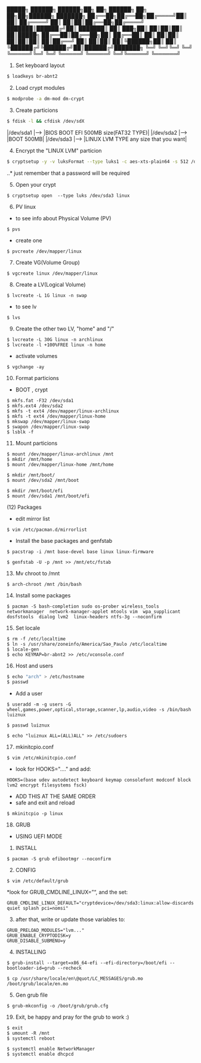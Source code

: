    █████╗ ██████╗  ██████╗██╗  ██╗     ██████╗ ██╗   ██╗██╗██████╗ ███████╗
  ██╔══██╗██╔══██╗██╔════╝██║  ██║    ██╔════╝ ██║   ██║██║██╔══██╗██╔════╝
  ███████║██████╔╝██║     ███████║    ██║  ███╗██║   ██║██║██║  ██║█████╗
  ██╔══██║██╔══██╗██║     ██╔══██║    ██║   ██║██║   ██║██║██║  ██║██╔══╝
  ██║  ██║██║  ██║╚██████╗██║  ██║    ╚██████╔╝╚██████╔╝██║██████╔╝███████╗
  ╚═╝  ╚═╝╚═╝  ╚═╝ ╚═════╝╚═╝  ╚═╝     ╚═════╝  ╚═════╝ ╚═╝╚═════╝ ╚══════╝





1. Set keyboard layout

``` bash
$ loadkeys br-abnt2
```


2. Load crypt modules

```bash
$ modprobe -a dm-mod dm-crypt
```


3. Create particions

```bash
$ fdisk -l && cfdisk /dev/sdX
```

|/dev/sda1 |--> |BIOS BOOT EFI 500MB size(FAT32 TYPE)|
|/dev/sda2 |--> |BOOT  500MB|
|/dev/sda3 |--> |LINUX LVM TYPE any size that you want|


4. Encrypt the "LINUX LVM" particion

```bash
$ cryptsetup -y -v luksFormat --type luks1 -c aes-xts-plain64 -s 512 /dev/sda3
```

..* just remember that a password will be required


5. Open your crypt

```
$ cryptsetup open  --type luks /dev/sda3 linux
```


6. PV linux

* to see info about Physical Volume (PV)

```
$ pvs
```

* create one

```
$ pvcreate /dev/mapper/linux
```


7. Create VG(Volume Group)

```
$ vgcreate linux /dev/mapper/linux
```

8. Create a LV(Logical Volume)

```
$ lvcreate -L 1G linux -n swap
```

* to see lv

```
$ lvs
```

9. Create the other two LV, "home" and "/"

```
$ lvcreate -L 30G linux -n archlinux
$ lvcreate -l +100%FREE linux -n home
```

* activate volumes
```
$ vgchange -ay
```

10. Format particions

* BOOT , crypt

```
$ mkfs.fat -F32 /dev/sda1
$ mkfs.ext4 /dev/sda2
$ mkfs -t ext4 /dev/mapper/linux-archlinux
$ mkfs -t ext4 /dev/mapper/linux-home
$ mkswap /dev/mapper/linux-swap
$ swapon /dev/mapper/linux-swap
$ lsblk -f
```

11. Mount particions

```
$ mount /dev/mapper/linux-archlinux /mnt
$ mkdir /mnt/home
$ mount /dev/mapper/linux-home /mnt/home

$ mkdir /mnt/boot/
$ mount /dev/sda2 /mnt/boot

$ mkdir /mnt/boot/efi
$ mount /dev/sda1 /mnt/boot/efi
```

(12) Packages

* edit mirror list

```
$ vim /etc/pacman.d/mirrorlist
```

* Install the base packages and genfstab

```
$ pacstrap -i /mnt base-devel base linux linux-firmware

$ genfstab -U -p /mnt >> /mnt/etc/fstab
```

13. Mv chroot to /mnt

```
$ arch-chroot /mnt /bin/bash
```

14. Install some packages

```
$ pacman -S bash-completion sudo os-prober wireless_tools networkmanager  network-manager-applet mtools vim  wpa_supplicant dosfstools  dialog lvm2  linux-headers ntfs-3g --noconfirm
```


15. Set locale

```
$ rm -f /etc/localtime
$ ln -s /usr/share/zoneinfo/America/Sao_Paulo /etc/localtime
$ locale-gen
$ echo KEYMAP=br-abnt2 >> /etc/vconsole.conf
```

16. Host and users

```bash
$ echo "arch" > /etc/hostname
$ passwd
```

* Add a user
```
$ useradd -m -g users -G wheel,games,power,optical,storage,scanner,lp,audio,video -s /bin/bash luiznux

$ passwd luiznux

$ echo "luiznux ALL=(ALL)ALL" >> /etc/sudoers
```


17. mkinitcpio.conf

```
$ vim /etc/mkinitcpio.conf
```

* look for HOOKS="...." and add:

```
HOOKS=(base udev autodetect keyboard keymap consolefont modconf block lvm2 encrypt filesystems fsck)
```
* ADD THIS AT THE SAME ORDER
* safe and exit and reload

```
$ mkinitcpio -p linux
```


18. GRUB

* USING UEFI MODE

1. INSTALL
```
$ pacman -S grub efibootmgr --noconfirm
```

2. CONFIG

```
$ vim /etc/default/grub
```

*look for   GRUB_CMDLINE_LINUX=”“, and the set:

```
GRUB_CMDLINE_LINUX_DEFAULT="cryptdevice=/dev/sda3:linux:allow-discards quiet splash pci=nomsi"
```

3. after that, write or update those variables to:
```
GRUB_PRELOAD_MODULES="lvm..."
GRUB_ENABLE_CRYPTODISK=y
GRUB_DISABLE_SUBMENU=y
```

4. INSTALLING

```
$ grub-install --target=x86_64-efi --efi-directory=/boot/efi --bootloader-id=grub --recheck

$ cp /usr/share/locale/en\@quot/LC_MESSAGES/grub.mo /boot/grub/locale/en.mo
```


5. Gen grub file
```
$ grub-mkconfig -o /boot/grub/grub.cfg
```

19. Exit, be happy and pray for the grub to work :)

```
$ exit
$ umount -R /mnt
$ systemctl reboot

$ systemctl enable NetworkManager
$ systemctl enable dhcpcd
```

